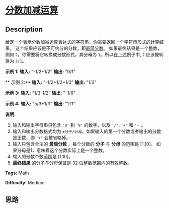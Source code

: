 # [分数加减运算][title]

## Description

给定一个表示分数加减运算表达式的字符串，你需要返回一个字符串形式的计算结果。
这个结果应该是不可约分的分数，即[最简分数](https://baike.baidu.com/item/%E6%9C%80%E7%AE%80%E5%88%86%E6%95%B0)。
如果最终结果是一个整数，例如 `2`，你需要将它转换成分数形式，其分母为 `1`。所以在上述例子中, `2` 应该被转换为 `2/1`。

**示例  1:**
            **输入:** "-1/2+1/2"    **输出:** "0/1"    

**  示例 2:**
            **输入:** "-1/2+1/2+1/3"    **输出:** "1/3"    

**示例 3:**
            **输入:** "1/3-1/2"    **输出:** "-1/6"    

**示例 4:**
            **输入:** "5/3+1/3"    **输出:** "2/1"    

**说明:**

  1. 输入和输出字符串只包含 `'0'` 到 `'9'` 的数字，以及 `'/'`, `'+'` 和 `'-'`。 
  2. 输入和输出分数格式均为 `±分子/分母`。如果输入的第一个分数或者输出的分数是正数，则 `'+'` 会被省略掉。
  3. 输入只包含合法的 **最简分数** ，每个分数的 **分子** 与 **分母** 的范围是  [1,10]。 如果分母是1，意味着这个分数实际上是一个整数。
  4. 输入的分数个数范围是 [1,10]。
  5. **最终结果** 的分子与分母保证是 32 位整数范围内的有效整数。


**Tags:** Math

**Difficulty:** Medium

## 思路

[title]: https://leetcode-cn.com/problems/fraction-addition-and-subtraction
